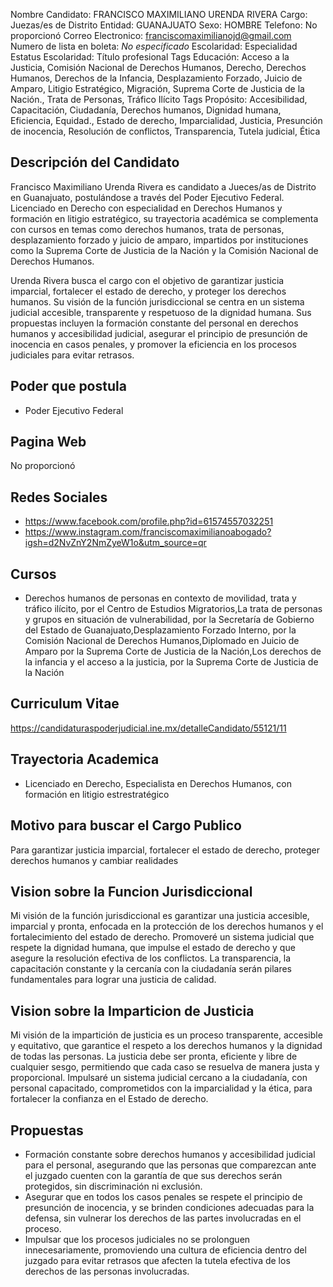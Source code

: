 Nombre Candidato: FRANCISCO MAXIMILIANO URENDA RIVERA
Cargo: Juezas/es de Distrito
Entidad: GUANAJUATO
Sexo: HOMBRE
Telefono: No proporcionó
Correo Electronico: franciscomaximilianojd@gmail.com
Numero de lista en boleta: *No especificado*
Escolaridad: Especialidad
Estatus Escolaridad: Título profesional
Tags Educación: Acceso a la Justicia, Comisión Nacional de Derechos Humanos, Derecho, Derechos Humanos, Derechos de la Infancia, Desplazamiento Forzado, Juicio de Amparo, Litigio Estratégico, Migración, Suprema Corte de Justicia de la Nación., Trata de Personas, Tráfico Ilícito
Tags Propósito: Accesibilidad, Capacitación, Ciudadanía, Derechos humanos, Dignidad humana, Eficiencia, Equidad., Estado de derecho, Imparcialidad, Justicia, Presunción de inocencia, Resolución de conflictos, Transparencia, Tutela judicial, Ética


## Descripción del Candidato 

Francisco Maximiliano Urenda Rivera es candidato a Jueces/as de Distrito en Guanajuato, postulándose a través del Poder Ejecutivo Federal. Licenciado en Derecho con especialidad en Derechos Humanos y formación en litigio estratégico, su trayectoria académica se complementa con cursos en temas como derechos humanos, trata de personas, desplazamiento forzado y juicio de amparo, impartidos por instituciones como la Suprema Corte de Justicia de la Nación y la Comisión Nacional de Derechos Humanos.

Urenda Rivera busca el cargo con el objetivo de garantizar justicia imparcial, fortalecer el estado de derecho, y proteger los derechos humanos. Su visión de la función jurisdiccional se centra en un sistema judicial accesible, transparente y respetuoso de la dignidad humana. Sus propuestas incluyen la formación constante del personal en derechos humanos y accesibilidad judicial, asegurar el principio de presunción de inocencia en casos penales, y promover la eficiencia en los procesos judiciales para evitar retrasos.


## Poder que postula

- Poder Ejecutivo Federal


## Pagina Web

No proporcionó


## Redes Sociales

- https://www.facebook.com/profile.php?id=61574557032251
- https://www.instagram.com/franciscomaximilianoabogado?igsh=d2NvZnY2NmZyeW1o&utm_source=qr


## Cursos

- Derechos humanos de personas en contexto de movilidad, trata y tráfico ilícito, por el Centro de Estudios Migratorios,La trata de personas y grupos en situación de vulnerabilidad, por la Secretaría de Gobierno del Estado de Guanajuato,Desplazamiento Forzado Interno, por la Comisión Nacional de Derechos Humanos,Diplomado en Juicio de Amparo por la Suprema Corte de Justicia de la Nación,Los derechos de la infancia y el acceso a la justicia, por la Suprema Corte de Justicia de la Nación


## Curriculum Vitae

https://candidaturaspoderjudicial.ine.mx/detalleCandidato/55121/11


## Trayectoria Academica

- Licenciado en Derecho, Especialista en Derechos Humanos, con formación en litigio estrestratégico


## Motivo para buscar el Cargo Publico

Para garantizar justicia imparcial, fortalecer el estado de derecho, proteger derechos humanos y cambiar realidades


## Vision sobre la Funcion Jurisdiccional

Mi visión de la función jurisdiccional es garantizar una justicia accesible, imparcial y pronta, enfocada en la protección de los derechos humanos y el fortalecimiento del estado de derecho. Promoveré un sistema judicial que respete la dignidad humana, que impulse el estado de derecho y que asegure la resolución efectiva de los conflictos. La transparencia, la capacitación constante y la cercanía con la ciudadanía serán pilares fundamentales para lograr una justicia de calidad.


## Vision sobre la Imparticion de Justicia

Mi visión de la impartición de justicia es un proceso transparente, accesible y equitativo, que garantice el respeto a los derechos humanos y la dignidad de todas las personas. La justicia debe ser pronta, eficiente y libre de cualquier sesgo, permitiendo que cada caso se resuelva de manera justa y proporcional. Impulsaré un sistema judicial cercano a la ciudadanía, con personal capacitado, comprometidos con la imparcialidad y la ética, para fortalecer la confianza en el Estado de derecho.


## Propuestas

- Formación constante sobre derechos humanos y accesibilidad judicial para el personal, asegurando que las personas que comparezcan ante el juzgado cuenten con la garantía de que sus derechos serán protegidos, sin discriminación ni exclusión.
- Asegurar que en todos los casos penales se respete el principio de presunción de inocencia, y se brinden condiciones adecuadas para la defensa, sin vulnerar los derechos de las partes involucradas en el proceso.
- Impulsar que los procesos judiciales no se prolonguen innecesariamente, promoviendo una cultura de eficiencia dentro del juzgado para evitar retrasos que afecten la tutela efectiva de los derechos de las personas involucradas.

